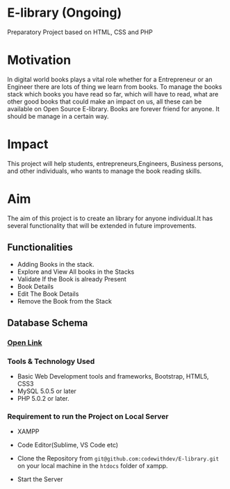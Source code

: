 # E-library (Ongoing)
Preparatory Project based on HTML, CSS and PHP

# Motivation
In digital world books plays a vital role whether for a Entrepreneur or an Engineer there are lots of thing we learn from books. To manage the books stack which books you have read so far, which will have to read, what are other good books that could make an impact on us, all these can be available on Open Source E-library. Books are forever friend for anyone. It should be manage in a certain way.

# Impact
This project will help students, entrepreneurs,Engineers, Business persons, and other individuals, who wants to manage the book reading skills.

# Aim
The aim of this project is to create an library for anyone individual.It has several functionality that will be extended in future improvements.

## Functionalities
 - Adding Books in the stack.
 - Explore and View All books in the Stacks
 - Validate If the Book is already Present
 - Book Details
 - Edit The Book Details
 - Remove the Book from the Stack


## Database Schema

### [Open Link](https://dbdiagram.io/embed/6071a520ecb54e10c33fa13d)


### Tools & Technology Used
 - Basic Web Development tools and frameworks, Bootstrap, HTML5, CSS3
 - MySQL 5.0.5 or later
 - PHP 5.0.2 or later.
 
### Requirement to run the Project on Local Server

 - XAMPP 
 - Code Editor(Sublime, VS Code etc)
 
 - Clone the Repository from `git@github.com:codewithdev/E-library.git` on your local machine in the `htdocs` folder of xampp.
 - Start the Server
 
 
 
